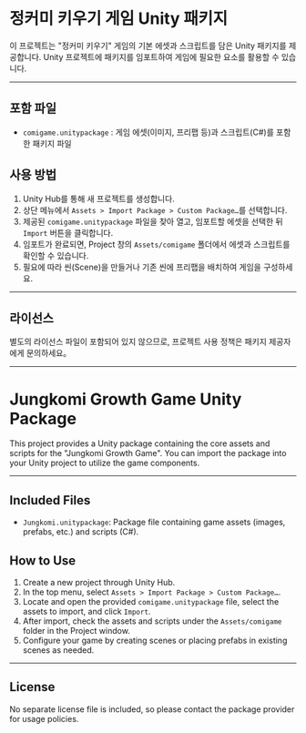 # 정커미 키우기 게임 Unity 패키지

이 프로젝트는 "정커미 키우기" 게임의 기본 에셋과 스크립트를 담은 Unity 패키지를 제공합니다. Unity 프로젝트에 패키지를 임포트하여 게임에 필요한 요소를 활용할 수 있습니다.

---

## 포함 파일

- `comigame.unitypackage` : 게임 에셋(이미지, 프리팹 등)과 스크립트(C#)를 포함한 패키지 파일

## 사용 방법

1. Unity Hub를 통해 새 프로젝트를 생성합니다.
2. 상단 메뉴에서 `Assets > Import Package > Custom Package…`를 선택합니다.
3. 제공된 `comigame.unitypackage` 파일을 찾아 열고, 임포트할 에셋을 선택한 뒤 `Import` 버튼을 클릭합니다.
4. 임포트가 완료되면, Project 창의 `Assets/comigame` 폴더에서 에셋과 스크립트를 확인할 수 있습니다.
5. 필요에 따라 씬(Scene)을 만들거나 기존 씬에 프리팹을 배치하여 게임을 구성하세요.

---

## 라이선스

별도의 라이선스 파일이 포함되어 있지 않으므로, 프로젝트 사용 정책은 패키지 제공자에게 문의하세요。

---

# Jungkomi Growth Game Unity Package

This project provides a Unity package containing the core assets and scripts for the "Jungkomi Growth Game". You can import the package into your Unity project to utilize the game components.

---

## Included Files

- `Jungkomi.unitypackage`: Package file containing game assets (images, prefabs, etc.) and scripts (C#).

## How to Use

1. Create a new project through Unity Hub.
2. In the top menu, select `Assets > Import Package > Custom Package…`.
3. Locate and open the provided `comigame.unitypackage` file, select the assets to import, and click `Import`.
4. After import, check the assets and scripts under the `Assets/comigame` folder in the Project window.
5. Configure your game by creating scenes or placing prefabs in existing scenes as needed.

---

## License

No separate license file is included, so please contact the package provider for usage policies.

